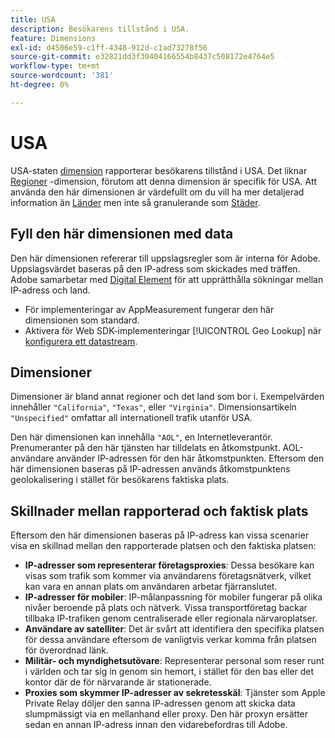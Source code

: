 ```yaml
---
title: USA
description: Besökarens tillstånd i USA.
feature: Dimensions
exl-id: d4506e59-c1ff-4348-912d-c1ad73278f56
source-git-commit: e32821dd3f30404166554b8437c508172e4764e5
workflow-type: tm+mt
source-wordcount: '381'
ht-degree: 0%

---
```


# USA

USA-staten [dimension](overview.md) rapporterar besökarens tillstånd i USA. Det liknar [Regioner](regions.md) -dimension, förutom att denna dimension är specifik för USA. Att använda den här dimensionen är värdefullt om du vill ha mer detaljerad information än [Länder](countries.md) men inte så granulerande som [Städer](cities.md).

## Fyll den här dimensionen med data

Den här dimensionen refererar till uppslagsregler som är interna för Adobe. Uppslagsvärdet baseras på den IP-adress som skickades med träffen. Adobe samarbetar med [Digital Element](https://www.digitalelement.com/) för att upprätthålla sökningar mellan IP-adress och land.

* För implementeringar av AppMeasurement fungerar den här dimensionen som standard.
* Aktivera för Web SDK-implementeringar [!UICONTROL Geo Lookup] när [konfigurera ett datastream](https://experienceleague.adobe.com/docs/experience-platform/datastreams/configure.html).

## Dimensioner

Dimensioner är bland annat regioner och det land som  bor i. Exempelvärden innehåller `"California"`, `"Texas"`, eller `"Virginia"`. Dimensionsartikeln `"Unspecified"` omfattar all internationell trafik utanför USA.

Den här dimensionen kan innehålla `"AOL"`, en Internetleverantör. Prenumeranter på den här tjänsten har tilldelats en åtkomstpunkt. AOL-användare använder IP-adressen för den här åtkomstpunkten. Eftersom den här dimensionen baseras på IP-adressen används åtkomstpunktens geolokalisering i stället för besökarens faktiska plats.

## Skillnader mellan rapporterad och faktisk plats

Eftersom den här dimensionen baseras på IP-adress kan vissa scenarier visa en skillnad mellan den rapporterade platsen och den faktiska platsen:

* **IP-adresser som representerar företagsproxies**: Dessa besökare kan visas som trafik som kommer via användarens företagsnätverk, vilket kan vara en annan plats om användaren arbetar fjärranslutet.
* **IP-adresser för mobiler**: IP-målanpassning för mobiler fungerar på olika nivåer beroende på plats och nätverk. Vissa transportföretag backar tillbaka IP-trafiken genom centraliserade eller regionala närvaroplatser.
* **Användare av satelliter**: Det är svårt att identifiera den specifika platsen för dessa användare eftersom de vanligtvis verkar komma från platsen för överordnad länk.
* **Militär- och myndighetsutövare**: Representerar personal som reser runt i världen och tar sig in genom sin hemort, i stället för den bas eller det kontor där de för närvarande är stationerade.
* **Proxies som skymmer IP-adresser av sekretesskäl**: Tjänster som Apple Private Relay döljer den sanna IP-adressen genom att skicka data slumpmässigt via en mellanhand eller proxy. Den här proxyn ersätter sedan en annan IP-adress innan den vidarebefordras till Adobe.
